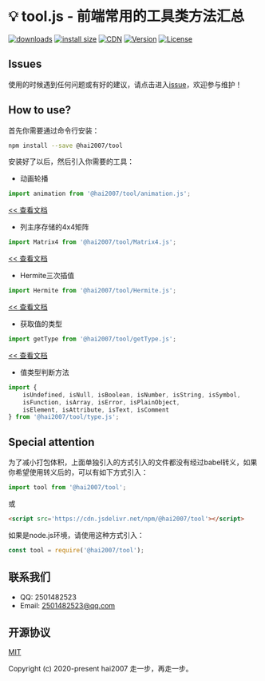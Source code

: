 # 💡 tool.js - 前端常用的工具类方法汇总

<p>
  <a href="https://yelloxing.gitee.io/npm-downloads?interval=7&packages=@hai2007/tool"><img src="https://img.shields.io/npm/dm/@hai2007/tool.svg" alt="downloads"></a>
  <a href="https://packagephobia.now.sh/result?p=@hai2007/tool"><img src="https://packagephobia.now.sh/badge?p=@hai2007/tool" alt="install size"></a>
  <a href="https://www.jsdelivr.com/package/npm/@hai2007/tool"><img src="https://data.jsdelivr.com/v1/package/npm/@hai2007/tool/badge" alt="CDN"></a>
  <a href="https://www.npmjs.com/package/@hai2007/tool"><img src="https://img.shields.io/npm/v/@hai2007/tool.svg" alt="Version"></a>
  <a href="https://github.com/hai2007/tool.js/blob/master/LICENSE"><img src="https://img.shields.io/npm/l/@hai2007/tool.svg" alt="License"></a>
</p>

## Issues
使用的时候遇到任何问题或有好的建议，请点击进入[issue](https://github.com/hai2007/tool.js/issues)，欢迎参与维护！

## How to use?
首先你需要通过命令行安装：

```bash
npm install --save @hai2007/tool
```

安装好了以后，然后引入你需要的工具：

- 动画轮播

```js
import animation from '@hai2007/tool/animation.js';
```

[<< 查看文档](./apis/animation.md)

- 列主序存储的4x4矩阵

```js
import Matrix4 from '@hai2007/tool/Matrix4.js';
```

[<< 查看文档](./apis/Matrix4.md)

- Hermite三次插值

```js
import Hermite from '@hai2007/tool/Hermite.js';
```

[<< 查看文档](./apis/Hermite.md)

- 获取值的类型

```js
import getType from '@hai2007/tool/getType.js';
```

[<< 查看文档](./apis/getType.md)

- 值类型判断方法

```js
import {
    isUndefined, isNull, isBoolean, isNumber, isString, isSymbol,
    isFunction, isArray, isError, isPlainObject,
    isElement, isAttribute, isText, isComment
} from '@hai2007/tool/type.js';
```

## Special attention

为了减小打包体积，上面单独引入的方式引入的文件都没有经过babel转义，如果你希望使用转义后的，可以有如下方式引入：

```js
import tool from '@hai2007/tool';
```

或

```html
<script src='https://cdn.jsdelivr.net/npm/@hai2007/tool'></script>
```

如果是node.js环境，请使用这种方式引入：

```js
const tool = require('@hai2007/tool');
```

## 联系我们

- QQ: 2501482523
- Email: 2501482523@qq.com

开源协议
---------------------------------------
[MIT](https://github.com/hai2007/tool.js/blob/master/LICENSE)

Copyright (c) 2020-present hai2007 走一步，再走一步。
